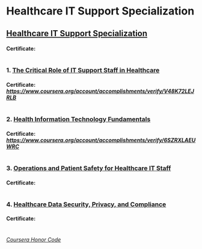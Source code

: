 # Healthcare IT Support Specialization


## [Healthcare IT Support Specialization](https://www.coursera.org/specializations/healthcare-it)
####    **Certificate:** 
#

### 1. [The Critical Role of IT Support Staff in Healthcare](https://www.coursera.org/learn/healthcare-it-support-staff?specialization=healthcare-it)

####    **Certificate:** _https://www.coursera.org/account/accomplishments/verify/V48K72LEJRLB_
#

### 2. [Health Information Technology Fundamentals](https://www.coursera.org/learn/health-it-fundamentals?specialization=healthcare-it)

####    **Certificate:** _https://www.coursera.org/account/accomplishments/verify/6SZRXLAEUWRC_
#

### 3. [Operations and Patient Safety for Healthcare IT Staff](https://www.coursera.org/learn/healthcare-it-operations-patient-safety?specialization=healthcare-it)

####    **Certificate:** 
#

### 4. [Healthcare Data Security, Privacy, and Compliance](https://www.coursera.org/learn/healthcare-data-security?specialization=healthcare-it)

####    **Certificate:** 
#



[*Coursera Honor Code*](https://www.coursera.support/s/article/209818863-Coursera-Honor-Code?language=en_US)

